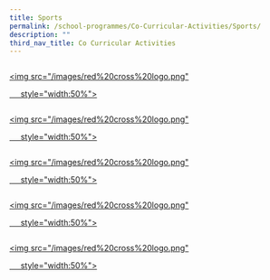 ```yaml
---
title: Sports
permalink: /school-programmes/Co-Curricular-Activities/Sports/
description: ""
third_nav_title: Co Curricular Activities
---
```



<div>


<div style="float: left">

<a href="[https://www-broadricksec-moe-edu-sg-admin.cwp.sg/cca/uniformed-groups/red-cross](https://www-broadricksec-moe-edu-sg-admin.cwp.sg/cca/uniformed-groups/red-cross)">

<img src="/images/red%20cross%20logo.png"

     style="width:50%">

</a>

</div>

<div>

</div>

</div>



<div style="float: left">

<a href="[https://www-broadricksec-moe-edu-sg-admin.cwp.sg/cca/uniformed-groups/red-cross](https://www-broadricksec-moe-edu-sg-admin.cwp.sg/cca/uniformed-groups/red-cross)">

<img src="/images/red%20cross%20logo.png"

     style="width:50%">

</a>

</div>

<div>

</div>

</div>





<div style="float: left">

<a href="[https://www-broadricksec-moe-edu-sg-admin.cwp.sg/cca/uniformed-groups/red-cross](https://www-broadricksec-moe-edu-sg-admin.cwp.sg/cca/uniformed-groups/red-cross)">

<img src="/images/red%20cross%20logo.png"

     style="width:50%">

</a>

</div>

<div>

</div>

</div>





<div style="float: left">

<a href="[https://www-broadricksec-moe-edu-sg-admin.cwp.sg/cca/uniformed-groups/red-cross](https://www-broadricksec-moe-edu-sg-admin.cwp.sg/cca/uniformed-groups/red-cross)">

<img src="/images/red%20cross%20logo.png"

     style="width:50%">

</a>

</div>

<div>

</div>

</div>






<div style="float: left">

<a href="[https://www-broadricksec-moe-edu-sg-admin.cwp.sg/cca/uniformed-groups/red-cross](https://www-broadricksec-moe-edu-sg-admin.cwp.sg/cca/uniformed-groups/red-cross)">

<img src="/images/red%20cross%20logo.png"

     style="width:50%">

</a>

</div>

<div>

</div>

</div>

